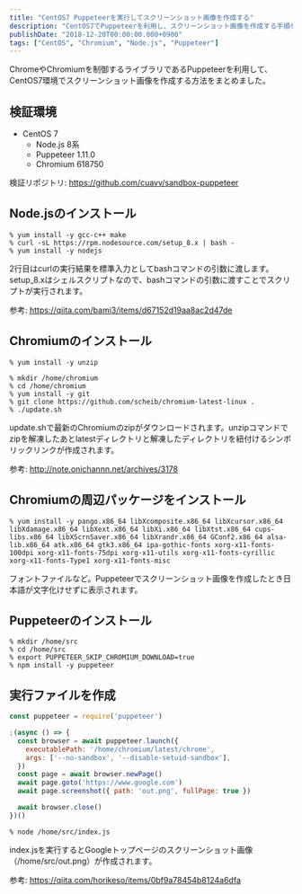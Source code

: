 ```yaml
---
title: "CentOS7 Puppeteerを実行してスクリーンショット画像を作成する"
description: "CentOS7でPuppeteerを利用し、スクリーンショット画像を作成する手順を解説しました。Node.jsやChromiumのインストール方法も記載しました。"
publishDate: "2018-12-20T00:00:00.000+0900"
tags: ["CentOS", "Chromium", "Node.js", "Puppeteer"]
---
```


ChromeやChromiumを制御するライブラリであるPuppeteerを利用して、CentOS7環境でスクリーンショット画像を作成する方法をまとめました。

## 検証環境

- CentOS 7
  - Node.js 8系
  - Puppeteer 1.11.0
  - Chromium 618750

検証リポジトリ: https://github.com/cuavv/sandbox-puppeteer

## Node.jsのインストール

```shell
% yum install -y gcc-c++ make
% curl -sL https://rpm.nodesource.com/setup_8.x | bash -
% yum install -y nodejs
```

2行目はcurlの実行結果を標準入力としてbashコマンドの引数に渡します。setup_8.xはシェルスクリプトなので、bashコマンドの引数に渡すことでスクリプトが実行されます。

参考: https://qiita.com/bami3/items/d67152d19aa8ac2d47de

## Chromiumのインストール

```shell
% yum install -y unzip
```

```shell
% mkdir /home/chromium
% cd /home/chromium
% yum install -y git
% git clone https://github.com/scheib/chromium-latest-linux .
% ./update.sh
```

update.shで最新のChromiumのzipがダウンロードされます。unzipコマンドでzipを解凍したあとlatestディレクトリと解凍したディレクトリを紐付けるシンボリックリンクが作成されます。

参考: http://note.onichannn.net/archives/3178

## Chromiumの周辺パッケージをインストール

```shell
% yum install -y pango.x86_64 libXcomposite.x86_64 libXcursor.x86_64 libXdamage.x86_64 libXext.x86_64 libXi.x86_64 libXtst.x86_64 cups-libs.x86_64 libXScrnSaver.x86_64 libXrandr.x86_64 GConf2.x86_64 alsa-lib.x86_64 atk.x86_64 gtk3.x86_64 ipa-gothic-fonts xorg-x11-fonts-100dpi xorg-x11-fonts-75dpi xorg-x11-utils xorg-x11-fonts-cyrillic xorg-x11-fonts-Type1 xorg-x11-fonts-misc
```

フォントファイルなど。Puppeteerでスクリーンショット画像を作成したとき日本語が文字化けせずに表示されます。

## Puppeteerのインストール

```shell
% mkdir /home/src
% cd /home/src
% export PUPPETEER_SKIP_CHROMIUM_DOWNLOAD=true
% npm install -y puppeteer
```

## 実行ファイルを作成

```js title="/home/src/index.js"
const puppeteer = require('puppeteer')

;(async () => {
  const browser = await puppeteer.launch({
    executablePath: '/home/chromium/latest/chrome',
    args: ['--no-sandbox', '--disable-setuid-sandbox'],
  })
  const page = await browser.newPage()
  await page.goto('https://www.google.com')
  await page.screenshot({ path: 'out.png', fullPage: true })

  await browser.close()
})()
```

```shell
% node /home/src/index.js
```

index.jsを実行するとGoogleトップページのスクリーンショット画像（/home/src/out.png）が作成されます。

参考: https://qiita.com/horikeso/items/0bf9a78454b8124a6dfa
